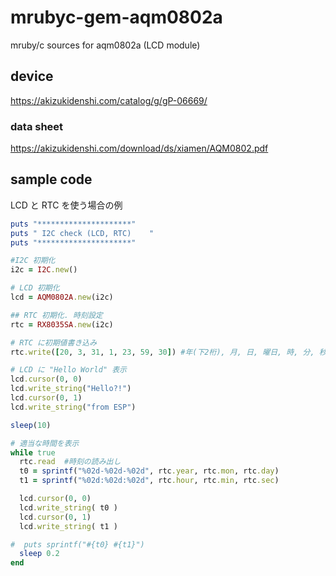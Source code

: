 # mrubyc-gem-aqm0802a
mruby/c sources for aqm0802a (LCD module)

## device
https://akizukidenshi.com/catalog/g/gP-06669/

### data sheet
https://akizukidenshi.com/download/ds/xiamen/AQM0802.pdf

## sample code
LCD と RTC を使う場合の例

```ruby
puts "*********************"
puts " I2C check (LCD, RTC)    "
puts "*********************"

#I2C 初期化
i2c = I2C.new()

# LCD 初期化
lcd = AQM0802A.new(i2c)

## RTC 初期化. 時刻設定
rtc = RX8035SA.new(i2c)

# RTC に初期値書き込み
rtc.write([20, 3, 31, 1, 23, 59, 30]) #年(下2桁), 月, 日, 曜日, 時, 分, 秒

# LCD に "Hello World" 表示
lcd.cursor(0, 0)
lcd.write_string("Hello?!")
lcd.cursor(0, 1)
lcd.write_string("from ESP")

sleep(10)

# 適当な時間を表示
while true
  rtc.read  #時刻の読み出し
  t0 = sprintf("%02d-%02d-%02d", rtc.year, rtc.mon, rtc.day)
  t1 = sprintf("%02d:%02d:%02d", rtc.hour, rtc.min, rtc.sec)

  lcd.cursor(0, 0)
  lcd.write_string( t0 )
  lcd.cursor(0, 1)
  lcd.write_string( t1 )

#  puts sprintf("#{t0} #{t1}")
  sleep 0.2
end
```
